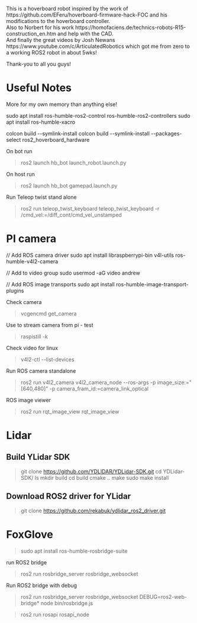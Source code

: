 
<p>This is a hoverboard robot inspired by the work of https://github.com/EFeru/hoverboard-firmware-hack-FOC and his modifications to the hoverboard controller.<br>
Also to Norbert for his work https://homofaciens.de/technics-robots-R15-construction_en.htm and help with the CAD.<br>
And finally the great videos by Josh Newans https://www.youtube.com/c/ArticulatedRobotics which got me from zero to a working ROS2 robot in about 5wks!<br></p>

Thank-you to all you guys!



Useful Notes
============
More for my own memory than anything else!


sudo apt install ros-humble-ros2-control ros-humble-ros2-controllers
sudo apt install ros-humble-xacro

colcon build --symlink-install 
colcon build --symlink-install --packages-select ros2_hoverboard_hardware


On bot run
>ros2 launch hb_bot launch_robot.launch.py

On host run
>ros2 launch hb_bot gamepad.launch.py

Run Teleop twist stand alone
>ros2 run teleop_twist_keyboard teleop_twist_keyboard -r /cmd_vel:=/diff_cont/cmd_vel_unstamped


PI camera
=========

// Add ROS camera driver
sudo apt install libraspberrypi-bin v4l-utils ros-humble-v4l2-camera

// Add to video group
sudo usermod -aG video andrew

// Add ROS image transports
sudo apt install ros-humble-image-transport-plugins

Check camera
>vcgencmd get_camera

Use to stream camera from pi - test
>raspistill -k

Check video for linux
>v4l2-ctl --list-devices
  
Run ROS camera standalone  
>ros2 run v4l2_camera v4l2_camera_node --ros-args -p image_size:="[640,480]" -p camera_fram_id:=camera_link_optical

ROS image viewer
>ros2 run rqt_image_view rqt_image_view

Lidar
=====
Build YLidar SDK
----------------

>git clone https://github.com/YDLIDAR/YDLidar-SDK.git
>cd YDLidar-SDK/
>ls
>mkdir build
>cd build
>cmake ..
>make
>sudo make install

Download ROS2 driver for YLidar
-------------------------------
>git clone https://github.com/rekabuk/ydlidar_ros2_driver.git


FoxGlove
========
>sudo apt install ros-humble-rosbridge-suite

run ROS2 bridge
>ros2 run rosbridge_server rosbridge_websocket

Run ROS2 bridge with debug
>ros2 run rosbridge_server rosbridge_websocket DEBUG=ros2-web-bridge* node bin/rosbridge.js

>ros2 run rosapi rosapi_node





